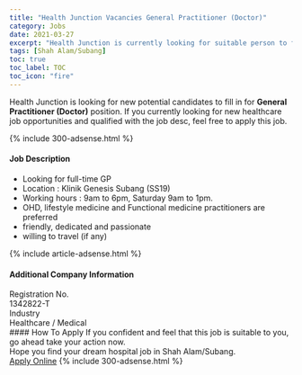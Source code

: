 ```yaml
---
title: "Health Junction Vacancies General Practitioner (Doctor)" 
category: Jobs 
date: 2021-03-27 
excerpt: "Health Junction is currently looking for suitable person to fill in the General Practitioner (Doctor) which positioned at Shah Alam/Subang" 
tags: [Shah Alam/Subang] 
toc: true 
toc_label: TOC 
toc_icon: "fire" 
--- 
```


<p>Health Junction is looking for new potential candidates to fill in for <b>General Practitioner (Doctor)</b> position. If you currently looking for new healthcare job opportunities and qualified with the job desc, feel free to apply this job.
</p>{% include 300-adsense.html %} 
<div><div><h4>Job Description</h4></div><div><div><span><div><ul><li>Looking for full-time GP</li><li>Location : Klinik Genesis Subang (SS19)</li><li>Working hours : 9am to 6pm, Saturday 9am to 1pm.</li><li>OHD, lifestyle medicine and Functional medicine practitioners are preferred</li><li>friendly, dedicated and passionate</li><li>willing to travel (if any)</li></ul></div></span></div></div></div> 
{% include article-adsense.html %} 
<div><div><h4>Additional Company Information</h4></div><div><div><div><div><div><div><div><span>Registration No.</span></div><div><span>1342822-T</span></div></div></div></div><div><div><div><div><span>Industry</span></div><div><span>Healthcare / Medical</span></div></div></div></div></div></div></div></div> 
#### How To Apply 
If you confident and feel that this job is suitable to you, go ahead take your action now. <br/> 
Hope you find your dream hospital job in Shah Alam/Subang. <br/> 
<a href="https://www.jobstreet.com.my/en/job/general-practitioner-doctor-4518466?jobId=jobstreet-my-job-4518466" class="btn btn--warning" target="_blank" rel="nofollow noopenner">Apply Online</a> 
{% include 300-adsense.html %} 